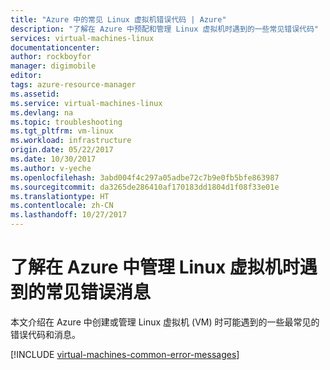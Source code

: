 ```yaml
---
title: "Azure 中的常见 Linux 虚拟机错误代码 | Azure"
description: "了解在 Azure 中预配和管理 Linux 虚拟机时遇到的一些常见错误代码"
services: virtual-machines-linux
documentationcenter: 
author: rockboyfor
manager: digimobile
editor: 
tags: azure-resource-manager
ms.assetid: 
ms.service: virtual-machines-linux
ms.devlang: na
ms.topic: troubleshooting
ms.tgt_pltfrm: vm-linux
ms.workload: infrastructure
origin.date: 05/22/2017
ms.date: 10/30/2017
ms.author: v-yeche
ms.openlocfilehash: 3abd004f4c297a05adbe72c7b9e0fb5bfe863987
ms.sourcegitcommit: da3265de286410af170183dd1804d1f08f33e01e
ms.translationtype: HT
ms.contentlocale: zh-CN
ms.lasthandoff: 10/27/2017
---
```

# <a name="understand-common-error-messages-when-you-manage-linux-virtual-machines-in-azure"></a>了解在 Azure 中管理 Linux 虚拟机时遇到的常见错误消息

本文介绍在 Azure 中创建或管理 Linux 虚拟机 (VM) 时可能遇到的一些最常见的错误代码和消息。

[!INCLUDE [virtual-machines-common-error-messages](../../../includes/virtual-machines-common-error-messages.md)]

<!--Update_Description: update meta properties-->